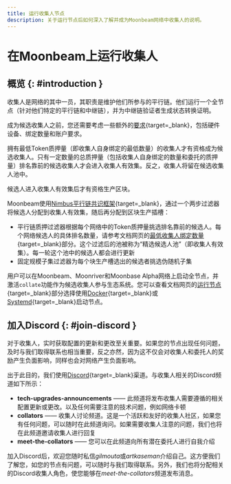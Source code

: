 ```yaml
---
title: 运行收集人节点
description: 关于运行节点后如何深入了解并成为Moonbeam网络中收集人的说明。
---
```


# 在Moonbeam上运行收集人

## 概览 {: #introduction }

收集人是网络的其中一员，其职责是维护他们所参与的平行链。他们运行一个全节点（针对他们特定的平行链和中继链），并为中继链验证者生成状态转换证明。

成为候选收集人之前，您还需要考虑一些额外的[要求](/node-operators/networks/collators/requirements/){target=_blank}，包括硬件设备、绑定数量和账户要求。

拥有最低Token质押量（即收集人自身绑定的最低数量）的收集人才有资格成为候选收集人。只有一定数量的总质押量（包括收集人自身绑定的数量和委托的质押量）排名靠前的候选收集人才会进入收集人有效集。反之，收集人将留在候选收集人池中。

候选人进入收集人有效集后才有资格生产区块。

Moonbeam使用[Nimbus平行链共识框架](/learn/features/consensus/){target=_blank}，通过一个两步过滤器将候选人分配到收集人有效集，随后再分配到区块生产插槽：

 - 平行链质押过滤器根据每个网络中的Token质押量挑选排名靠前的候选人。每个网络候选人的具体排名数量，请参考文档网页的[最低收集人绑定数量](/node-operators/networks/collators/requirements/#minimum-collator-bond){target=_blank}部分。这个过滤后的池被称为“精选候选人池”（即收集人有效集）。每一轮这个池中的候选人都会进行更新
 - 固定规模子集过滤器为每个块生产槽选出的候选者挑选伪随机子集

用户可以在Moonbeam、Moonriver和Moonbase Alpha网络上启动全节点，并激活`collate`功能作为候选收集人参与生态系统。您可以查看文档网页的[运行节点](/node-operators/networks/run-a-node/){target=_blank}部分选择使用[Docker](/node-operators/networks/run-a-node/docker/){target=_blank}或[Systemd](/node-operators/networks/run-a-node/systemd/){target=_blank}启动节点。

## 加入Discord {: #join-discord }

对于收集人，实时获取配置的更新和更改至关重要。如果您的节点出现任何问题，及时与我们取得联系也相当重要，反之亦然，因为这不仅会对收集人和委托人的奖励产生负面影响，同样也会对网络产生负面影响。

出于此目的，我们使用[Discord](https://discord.com/invite/moonbeam){target=_blank}渠道。与收集人相关的Discord频道如下所示：

 - **tech-upgrades-announcements** —— 此频道将发布收集人需要遵循的相关配置更新或更改。以及任何需要注意的技术问题，例如网络卡顿
 - **collators** —— 收集人讨论频道。这是一个活跃和友好的收集人社区，如果您有任何问题，可以随时在此频道询问。如果需要收集人注意的问题，我们也将在此频道邀请收集人进行回复
 - **meet-the-collators** —— 您可以在此频道向所有潜在委托人进行自我介绍

加入Discord后，欢迎您随时私信*gilmouta*或*artkaseman*介绍自己。这方便我们了解您，如您的节点有问题，可以随时与我们取得联系。另外，我们也将分配相关的Discord收集人角色，使您能够在*meet-the-collators*频道发布消息。
